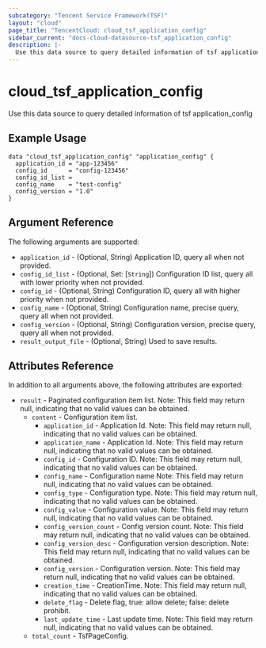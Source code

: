 ```yaml
---
subcategory: "Tencent Service Framework(TSF)"
layout: "cloud"
page_title: "TencentCloud: cloud_tsf_application_config"
sidebar_current: "docs-cloud-datasource-tsf_application_config"
description: |-
  Use this data source to query detailed information of tsf application_config
---
```


# cloud_tsf_application_config

Use this data source to query detailed information of tsf application_config

## Example Usage

```hcl
data "cloud_tsf_application_config" "application_config" {
  application_id = "app-123456"
  config_id      = "config-123456"
  config_id_list =
  config_name    = "test-config"
  config_version = "1.0"
}
```

## Argument Reference

The following arguments are supported:

* `application_id` - (Optional, String) Application ID, query all when not provided.
* `config_id_list` - (Optional, Set: [`String`]) Configuration ID list, query all with lower priority when not provided.
* `config_id` - (Optional, String) Configuration ID, query all with higher priority when not provided.
* `config_name` - (Optional, String) Configuration name, precise query, query all when not provided.
* `config_version` - (Optional, String) Configuration version, precise query, query all when not provided.
* `result_output_file` - (Optional, String) Used to save results.

## Attributes Reference

In addition to all arguments above, the following attributes are exported:

* `result` - Paginated configuration item list. Note: This field may return null, indicating that no valid values can be obtained.
  * `content` - Configuration item list.
    * `application_id` - Application Id. Note: This field may return null, indicating that no valid values can be obtained.
    * `application_name` - Application Id. Note: This field may return null, indicating that no valid values can be obtained.
    * `config_id` - Configuration ID. Note: This field may return null, indicating that no valid values can be obtained.
    * `config_name` - Configuration name Note: This field may return null, indicating that no valid values can be obtained.
    * `config_type` - Configuration type. Note: This field may return null, indicating that no valid values can be obtained.
    * `config_value` - Configuration value. Note: This field may return null, indicating that no valid values can be obtained.
    * `config_version_count` - Config version count.  Note: This field may return null, indicating that no valid values can be obtained.
    * `config_version_desc` - Configuration version description. Note: This field may return null, indicating that no valid values can be obtained.
    * `config_version` - Configuration version. Note: This field may return null, indicating that no valid values can be obtained.
    * `creation_time` - CreationTime. Note: This field may return null, indicating that no valid values can be obtained.
    * `delete_flag` - Delete flag, true: allow delete; false: delete prohibit.
    * `last_update_time` - Last update time.  Note: This field may return null, indicating that no valid values can be obtained.
  * `total_count` - TsfPageConfig.


